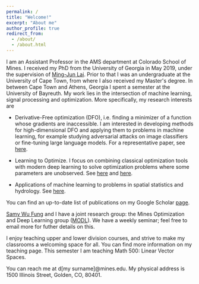 ```yaml
---
permalink: /
title: "Welcome!"
excerpt: "About me"
author_profile: true
redirect_from:
  - /about/
  - /about.html
---
```


 I am an Assistant Professor in the AMS department at Colorado School of Mines. I received my PhD from the University of Georgia in May 2019, under the supervision of [Ming-Jun Lai](http://alpha.math.uga.edu/~mjlai/). Prior to that I was an undergraduate at the University of Cape Town, from where I also received my Master's degree. In between Cape Town and Athens, Georgia I spent a semester at the University of Bayreuth. My work lies in the intersection of machine learning, signal processing and optimization. More specifically, my research interests are

- Derivative-Free optimization (DFO), i.e. finding a minimizer of a function whose gradients are inaccessible. I am interested in developing methods for high-dimensional DFO and applying them to problems in machine learning, for example studying adversarial attacks on image classifiers or fine-tuning large language models. For a representative paper, see [here](http://proceedings.mlr.press/v139/cai21d/cai21d.pdf).

- Learning to Optimize. I focus on combining classical optimization tools with modern deep learning to solve optimization problems where some parameters are unobserved. See [here](https://arxiv.org/pdf/2106.00906.pdf) and [here](https://arxiv.org/pdf/2301.13395.pdf).
<!-- - Topological and geometric methods in data science. In particular, geometry-inspired metrics on data sets and geometric approaches to adversarial training. See [here](https://epubs.siam.org/doi/abs/10.1137/20M1386657) and [here](https://arxiv.org/pdf/2305.18779.pdf). -->
- Applications of machine learning to problems in spatial statistics and hydrology. See [here](https://arxiv.org/pdf/2505.09803).

You can find an up-to-date list of publications on my Google Scholar [page](https://scholar.google.ca/citations?user=kP12IskAAAAJ&hl=en).

[Samy Wu Fung](https://swufung.github.io/) and I have a joint research group: the Mines Optimization and Deep Learning group ([MODL](https://ams.mines.edu/optimization-and-deep-learning/)). We have a weekly seminar; feel free to email more for futher details on this.

I enjoy teaching upper and lower division courses, and strive to make my classrooms a welcoming space for all. You can find more information on my teaching page. This semester I am teaching Math 500: Linear Vector Spaces.

You can reach me at d[my surname]@mines.edu. My physical address is 1500 Illinois Street, Golden, CO, 80401.
